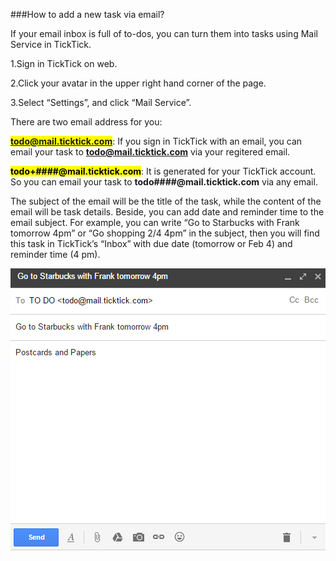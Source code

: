 ###How to add a new task via email?

If your email inbox is full of to-dos, you can turn them into tasks using Mail Service in TickTick.

1.Sign in TickTick on web.

2.Click your avatar in the upper right hand corner of the page.

3.Select “Settings”, and click “Mail Service”.

There are two email address for you:

**<mark>todo@mail.ticktick.com</mark>**: If you sign in TickTick with an email, you can email your task to **todo@mail.ticktick.com** via your regitered email.


**<mark>todo+####@mail.ticktick.com<mark>**: It is generated for your TickTick account. So you can email your task to **todo####@mail.ticktick.com** via any email.


The subject of the email will be the title of the task, while the content of the email will be task details. Beside, you can add date and reminder time to the email subject. For example, you can write “Go to Starbucks with Frank tomorrow 4pm” or “Go shopping 2/4 4pm” in the subject, then you will find this task in TickTick’s “Inbox” with due date (tomorrow or Feb 4) and reminder time (4 pm).


![](../images/email.png)
